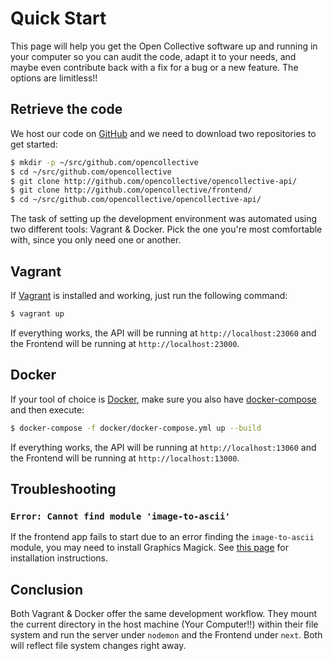 # Quick Start

This page will help you get the Open Collective software up and
running in your computer so you can audit the code, adapt it to your
needs, and maybe even contribute back with a fix for a bug or a new
feature. The options are limitless!!

## Retrieve the code

We host our code on [GitHub](https://github.com/opencollective) and we
need to download two repositories to get started:

```bash
$ mkdir -p ~/src/github.com/opencollective
$ cd ~/src/github.com/opencollective
$ git clone http://github.com/opencollective/opencollective-api/
$ git clone http://github.com/opencollective/frontend/
$ cd ~/src/github.com/opencollective/opencollective-api/
```

The task of setting up the development environment was automated using
two different tools: Vagrant & Docker. Pick the one you're most
comfortable with, since you only need one or another.

## Vagrant

If [Vagrant](https://www.vagrantup.com/downloads.html) is installed
and working, just run the following command:

```bash
$ vagrant up
```

If everything works, the API will be running at
`http://localhost:23060` and the Frontend will be running at
`http://localhost:23000`.

## Docker

If your tool of choice is [Docker](https://www.docker.com/get-docker),
make sure you also have
[docker-compose](https://docs.docker.com/compose) and then execute:

```bash
$ docker-compose -f docker/docker-compose.yml up --build
```

If everything works, the API will be running at
`http://localhost:13060` and the Frontend will be running at
`http://localhost:13000`.

## Troubleshooting

### `Error: Cannot find module 'image-to-ascii'`

If the frontend app fails to start due to an error finding the
`image-to-ascii` module, you may need to install Graphics Magick.
See [this page](https://github.com/IonicaBizau/image-to-ascii/blob/master/INSTALLATION.md)
for installation instructions.

## Conclusion

Both Vagrant & Docker offer the same development workflow. They mount
the current directory in the host machine (Your Computer!!) within
their file system and run the server under `nodemon` and the Frontend
under `next`. Both will reflect file system changes right away.
